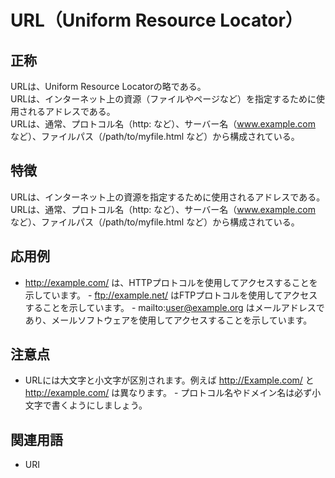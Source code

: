 

# URL（Uniform Resource Locator）
## 正称
URLは、Uniform Resource Locatorの略である。  
URLは、インターネット上の資源（ファイルやページなど）を指定するために使用されるアドレスである。  
URLは、通常、プロトコル名（http: など）、サーバー名（www.example.com など）、ファイルパス（/path/to/myfile.html など）から構成されている。  

## 特徴
URLは、インターネット上の資源を指定するために使用されるアドレスである。  
URLは、通常、プロトコル名（http: など）、サーバー名（www.example.com など）、ファイルパス（/path/to/myfile.html など）から構成されている。  


## 応用例
- http://example.com/ は、HTTPプロトコルを使用してアクセスすることを示しています。  - ftp://example.net/ はFTPプロトコルを使用してアクセスすることを示しています。  - mailto:user@example.org はメールアドレスであり、メールソフトウェアを使用してアクセスすることを示しています。


## 注意点
- URLには大文字と小文字が区別されます。例えば http://Example.com/ と http://example.com/ は異なります。  - プロトコル名やドメイン名は必ず小文字で書くようにしましょう。


## 関連用語
- URI